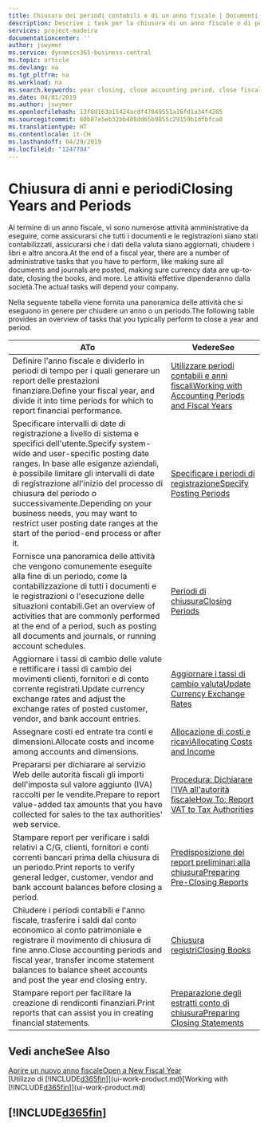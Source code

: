 ```yaml
---
title: Chiusura dei periodi contabili e di un anno fiscale | Documenti Microsoft
description: Descrive i task per la chiusura di un anno fiscale o di periodi contabili, ad esempio, per garantire che documenti e registrazioni vengano contabilizzati e per verificare i saldi di conti correnti.
services: project-madeira
documentationcenter: ''
author: jswymer
ms.service: dynamics365-business-central
ms.topic: article
ms.devlang: na
ms.tgt_pltfrm: na
ms.workload: na
ms.search.keywords: year closing, close accounting period, close fiscal year, bank account detailed trial balance
ms.date: 04/01/2019
ms.author: jswymer
ms.openlocfilehash: 13f8d163a15424acdf47849551a16fd1a34f4205
ms.sourcegitcommit: 60b87e5eb32bb408dd65b9855c29159b1dfbfca8
ms.translationtype: HT
ms.contentlocale: it-CH
ms.lasthandoff: 04/29/2019
ms.locfileid: "1247784"
---
```

# <a name="closing-years-and-periods"></a><span data-ttu-id="287d4-103">Chiusura di anni e periodi</span><span class="sxs-lookup"><span data-stu-id="287d4-103">Closing Years and Periods</span></span>
<span data-ttu-id="287d4-104">Al termine di un anno fiscale, vi sono numerose attività amministrative da eseguire, come assicurarsi che tutti i documenti e le registrazioni siano stati contabilizzati, assicurarsi che i dati della valuta siano aggiornati, chiudere i libri e altro ancora.</span><span class="sxs-lookup"><span data-stu-id="287d4-104">At the end of a fiscal year, there are a number of administrative tasks that you have to perform, like making sure all documents and journals are posted, making sure currency data are up-to-date, closing the books, and more.</span></span> <span data-ttu-id="287d4-105">Le attività effettive dipenderanno dalla società.</span><span class="sxs-lookup"><span data-stu-id="287d4-105">The actual tasks will depend your company.</span></span>

<span data-ttu-id="287d4-106">Nella seguente tabella viene fornita una panoramica delle attività che si eseguono in genere per chiudere un anno o un periodo.</span><span class="sxs-lookup"><span data-stu-id="287d4-106">The following table provides an overview of tasks that you typically perform to close a year and period.</span></span>

| <span data-ttu-id="287d4-107">A</span><span class="sxs-lookup"><span data-stu-id="287d4-107">To</span></span> | <span data-ttu-id="287d4-108">Vedere</span><span class="sxs-lookup"><span data-stu-id="287d4-108">See</span></span> |
| --- | --- |
| <span data-ttu-id="287d4-109">Definire l'anno fiscale e dividerlo in periodi di tempo per i quali generare un report delle prestazioni finanziare.</span><span class="sxs-lookup"><span data-stu-id="287d4-109">Define your fiscal year, and divide it into time periods for which to report financial performance.</span></span> | [<span data-ttu-id="287d4-110">Utilizzare periodi contabili e anni fiscali</span><span class="sxs-lookup"><span data-stu-id="287d4-110">Working with Accounting Periods and Fiscal Years</span></span>](finance-accounting-periods-and-fiscal-years.md)|
| <span data-ttu-id="287d4-111">Specificare intervalli di date di registrazione a livello di sistema e specifici dell'utente.</span><span class="sxs-lookup"><span data-stu-id="287d4-111">Specify system-wide and user-specific posting date ranges.</span></span> <span data-ttu-id="287d4-112">In base alle esigenze aziendali, è possibile limitare gli intervalli di date di registrazione all'inizio del processo di chiusura del periodo o successivamente.</span><span class="sxs-lookup"><span data-stu-id="287d4-112">Depending on your business needs, you may want to restrict user posting date ranges at the start of the period-end process or after it.</span></span> |[<span data-ttu-id="287d4-113">Specificare i periodi di registrazione</span><span class="sxs-lookup"><span data-stu-id="287d4-113">Specify Posting Periods</span></span>](finance-how-specify-posting-periods.md) |
| <span data-ttu-id="287d4-114">Fornisce una panoramica delle attività che vengono comunemente eseguite alla fine di un periodo, come la contabilizzazione di tutti i documenti e le registrazioni o l'esecuzione delle situazioni contabili.</span><span class="sxs-lookup"><span data-stu-id="287d4-114">Get an overview of activities that are commonly performed at the end of a period, such as posting all documents and journals, or running account schedules.</span></span> |[<span data-ttu-id="287d4-115">Periodi di chiusura</span><span class="sxs-lookup"><span data-stu-id="287d4-115">Closing Periods</span></span>](year-how-complete-period-end-processes.md) |
| <span data-ttu-id="287d4-116">Aggiornare i tassi di cambio delle valute e rettificare i tassi di cambio dei movimenti clienti, fornitori e di conto corrente registrati.</span><span class="sxs-lookup"><span data-stu-id="287d4-116">Update currency exchange rates and adjust the exchange rates of posted customer, vendor, and bank account entries.</span></span> |[<span data-ttu-id="287d4-117">Aggiornare i tassi di cambio valuta</span><span class="sxs-lookup"><span data-stu-id="287d4-117">Update Currency Exchange Rates</span></span>](finance-how-update-currencies.md) |
| <span data-ttu-id="287d4-118">Assegnare costi ed entrate tra conti e dimensioni.</span><span class="sxs-lookup"><span data-stu-id="287d4-118">Allocate costs and income among accounts and dimensions.</span></span> |[<span data-ttu-id="287d4-119">Allocazione di costi e ricavi</span><span class="sxs-lookup"><span data-stu-id="287d4-119">Allocating Costs and Income</span></span>](year-allocate-costs-income.md) |
| <span data-ttu-id="287d4-120">Prepararsi per dichiarare al servizio Web delle autorità fiscali gli importi dell'imposta sul valore aggiunto (IVA) raccolti per le vendite.</span><span class="sxs-lookup"><span data-stu-id="287d4-120">Prepare to report value-added tax amounts that you have collected for sales to the tax authorities' web service.</span></span> |[<span data-ttu-id="287d4-121">Procedura: Dichiarare l'IVA all'autorità fiscale</span><span class="sxs-lookup"><span data-stu-id="287d4-121">How To: Report VAT to Tax Authorities</span></span>](finance-how-report-vat.md)|
| <span data-ttu-id="287d4-122">Stampare report per verificare i saldi relativi a C/G, clienti, fornitori e conti correnti bancari prima della chiusura di un periodo.</span><span class="sxs-lookup"><span data-stu-id="287d4-122">Print reports to verify general ledger, customer, vendor and bank account balances before closing a period.</span></span> |[<span data-ttu-id="287d4-123">Predisposizione dei report preliminari alla chiusura</span><span class="sxs-lookup"><span data-stu-id="287d4-123">Preparing Pre-Closing Reports</span></span>](year-prepare-preclose-reports.md) |
| <span data-ttu-id="287d4-124">Chiudere i periodi contabili e l'anno fiscale, trasferire i saldi dal conto economico al conto patrimoniale e registrare il movimento di chiusura di fine anno.</span><span class="sxs-lookup"><span data-stu-id="287d4-124">Close accounting periods and fiscal year, transfer income statement balances to balance sheet accounts and post the year end closing entry.</span></span> |[<span data-ttu-id="287d4-125">Chiusura registri</span><span class="sxs-lookup"><span data-stu-id="287d4-125">Closing Books</span></span>](year-close-books.md) |
| <span data-ttu-id="287d4-126">Stampare report per facilitare la creazione di rendiconti finanziari.</span><span class="sxs-lookup"><span data-stu-id="287d4-126">Print reports that can assist you in creating financial statements.</span></span> |[<span data-ttu-id="287d4-127">Preparazione degli estratti conto di chiusura</span><span class="sxs-lookup"><span data-stu-id="287d4-127">Preparing Closing Statements</span></span>](year-prepare-close-statement.md) |

## <a name="see-also"></a><span data-ttu-id="287d4-128">Vedi anche</span><span class="sxs-lookup"><span data-stu-id="287d4-128">See Also</span></span>
[<span data-ttu-id="287d4-129">Aprire un nuovo anno fiscale</span><span class="sxs-lookup"><span data-stu-id="287d4-129">Open a New Fiscal Year</span></span>](finance-how-open-new-fiscal-year.md)  
<span data-ttu-id="287d4-130">[Utilizzo di [!INCLUDE[d365fin](includes/d365fin_md.md)]](ui-work-product.md)</span><span class="sxs-lookup"><span data-stu-id="287d4-130">[Working with [!INCLUDE[d365fin](includes/d365fin_md.md)]](ui-work-product.md)</span></span>

## [!INCLUDE[d365fin](includes/free_trial_md.md)]  
 
